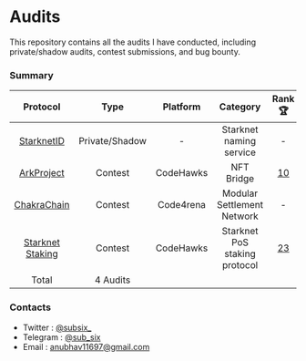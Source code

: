 # Audits
This repository contains all the audits I have conducted, including private/shadow audits, contest submissions, and bug bounty.
### Summary
| Protocol   | Type           | Platform   | Category   | Rank 🏆    | Findings/Report 📄 |
|:----------:|:--------------:|:----------:|:----------:|:----------:|:----------:|
| [StarknetID](https://starknet.id/) | Private/Shadow | - | Starknet naming service | - |  [1 Low](https://github.com/anubhav11156/Audits/blob/main/Private/Shadow/StarknetID_2024_Subsix.pdf)|
| [ArkProject](https://www.arkproject.dev/) | Contest | CodeHawks | NFT Bridge | [10](https://codehawks.cyfrin.io/c/2024-07-ark-project/results?lt=contest&sc=reward&sj=reward&page=1&t=leaderboard) | [2 High](https://github.com/anubhav11156/Audits/blob/main/Contests/ArkProject_August_2024.md) |
| [ChakraChain](https://chakrachain.io/home) | Contest | Code4rena | Modular Settlement Network | - | 2 High ( Report Pending ) |
| [Starknet Staking](https://docs.starknet.io/staking/overview/) | Contest | CodeHawks | Starknet PoS staking protocol| [23](https://codehawks.cyfrin.io/c/2024-09-starknet-staking/results/?lt=contest&page=3&sc=reward&sj=reward&t=leaderboard) | 1 High ( Report Private ) |
| Total | 4 Audits |  |  |  | 5 Highs, 1 Low |
### Contacts
- Twitter : [@subsix_](https://x.com/subsix)
- Telegram : [@sub_six](https://t.me/sub_six)
- Email : anubhav11697@gmail.com
